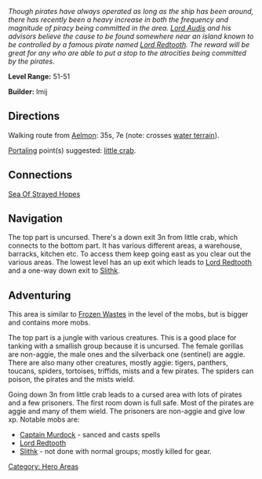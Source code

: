 *Though pirates have always operated as long as the ship has been
around, there has recently been a heavy increase in both the frequency
and magnitude of piracy being committed in the area. [Lord
Audis](Lord_Audis.md "wikilink") and his advisors believe the cause to
be found somewhere near an island known to be controlled by a famous
pirate named [Lord Redtooth](Lord_Redtooth.md "wikilink"). The reward
will be great for any who are able to put a stop to the atrocities being
committed by the pirates.*

**Level Range:** 51-51

**Builder:** Imij

## Directions

Walking route from [Aelmon](Aelmon.md "wikilink"): 35s, 7e (note:
crosses [water terrain](Water_Terrain.md "wikilink")).

[Portaling](Portal.md "wikilink") point(s) suggested: [little
crab](Little_Crab.md "wikilink").

## Connections

[ Sea Of Strayed Hopes](:Category:_Sea_Of_Strayed_Hopes.md "wikilink")

## Navigation

The top part is uncursed. There's a down exit 3n from little crab, which
connects to the bottom part. It has various different areas, a
warehouse, barracks, kitchen etc. To access them keep going east as you
clear out the various areas. The lowest level has an up exit which leads
to [Lord Redtooth](Lord_Redtooth "wikilink") and a one-way down exit to
[Slithk](Slithk "wikilink").

## Adventuring

This area is similar to [ Frozen
Wastes](:Category:_Frozen_Wastes.md "wikilink") in the level of the
mobs, but is bigger and contains more mobs.

The top part is a jungle with various creatures. This is a good place
for tanking with a smallish group because it is uncursed. The female
gorillas are non-aggie, the male ones and the silverback one (sentinel)
are aggie. There are also many other creatures, mostly aggie: tigers,
panthers, toucans, spiders, tortoises, triffids, mists and a few
pirates. The spiders can poison, the pirates and the mists wield.

Going down 3n from little crab leads to a cursed area with lots of
pirates and a few prisoners. The first room down is full safe. Most of
the pirates are aggie and many of them wield. The prisoners are
non-aggie and give low xp. Notable mobs are:

-   [Captain Murdock](Captain_Murdock "wikilink") - sanced and casts
    spells
-   [Lord Redtooth](Lord_Redtooth "wikilink")
-   [Slithk](Slithk "wikilink") - not done with normal groups; mostly
    killed for gear.

[Category: Hero Areas](Category:_Hero_Areas "wikilink")
